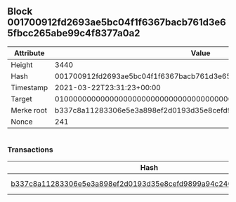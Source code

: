 ## Block 001700912fd2693ae5bc04f1f6367bacb761d3e65fbcc265abe99c4f8377a0a2

Attribute | Value
--- | ---
Height | 3440
Hash | 001700912fd2693ae5bc04f1f6367bacb761d3e65fbcc265abe99c4f8377a0a2
Timestamp | 2021-03-22T23:31:23+00:00
Target | 0100000000000000000000000000000000000000000000000000000000000000
Merke root | b337c8a11283306e5e3a898ef2d0193d35e8cefd9899a94c2407eac6acec8b68
Nonce | 241

```

```

### Transactions

Hash | Amount
--- | ---
[b337c8a11283306e5e3a898ef2d0193d35e8cefd9899a94c2407eac6acec8b68](b337c8a11283306e5e3a898ef2d0193d35e8cefd9899a94c2407eac6acec8b68.md) | 10.00000000 SKEPTI 
